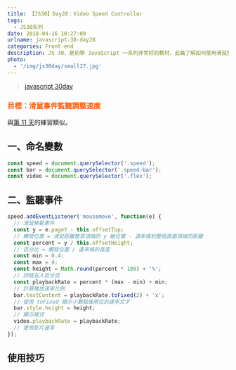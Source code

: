 ```yaml
---
title: 【JS30】Day28：Video Speed Controller
tags:
  - JS30系列
date: 2018-04-16 10:27:09
urlname: javascript-30-day28
categories: Front-end
description: JS 30，是初學 JavaScript 一系列非常好的教材，此篇了解如何使用滑鼠監聽調整速度。
photo:
  - '/img/js30day/small27.jpg'
---
```


> [javascript 30day](https://javascript30.com/)

<!-- more -->

### <span style="color:#ff5900">目標：滑鼠事件監聽調整速度</span>

與[第 11 天](/_posts/javascript/js30/day11.md)的練習類似。

## 一、命名變數

```js
const speed = document.querySelector('.speed');
const bar = document.querySelector('.speed-bar');
const video = document.querySelector('.flex');
```

## 二、監聽事件

```js
speed.addEventListener('mousemove', function(e) {
  // 滑鼠移動事件
  const y = e.pageY - this.offsetTop;
  // 觸發位置 = 滑鼠距離整頁頂端的 y 軸位置 - 速率條到整個頁面頂端的距離
  const percent = y / this.offsetHeight;
  // 百分比 = 觸發位置 / 速率條的高度
  const min = 0.4;
  const max = 4;
  const height = Math.round(percent * 100) + '%';
  // 四捨五入百分百
  const playbackRate = percent * (max - min) + min;
  // 計算播放速率比例
  bar.textContent = playbackRate.toFixed(2) + 'x';
  // 使用 toFixed 顯示小數點後兩位的速率文字
  bar.style.height = height;
  // 顯示樣式
  video.playbackRate = playbackRate;
  // 更改影片速率
});
```

## 使用技巧
